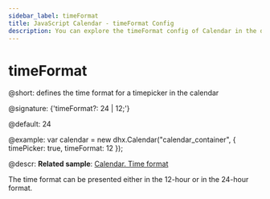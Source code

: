 ```yaml
---
sidebar_label: timeFormat
title: JavaScript Calendar - timeFormat Config 
description: You can explore the timeFormat config of Calendar in the documentation of the DHTMLX JavaScript UI library. Browse developer guides and API reference, try out code examples and live demos, and download a free 30-day evaluation version of DHTMLX Suite 7.
---
```


# timeFormat

@short: defines the time format for a timepicker in the calendar

@signature: {'timeFormat?: 24 | 12;'}

@default: 24

@example:
var calendar = new dhx.Calendar("calendar_container", {
    timePicker: true,
    timeFormat: 12
});


@descr:
**Related sample**: [Calendar. Time format](https://snippet.dhtmlx.com/9xi24if2)

The time format can be presented either in the 12-hour or in the 24-hour format.

[comment]: # (@relatedapi: calendar/api/calendar_timepicker_config.md)

[comment]: # (@related: calendar/how_to_start.md#initialize-calendar calendar/configuring.md#timepicker)
